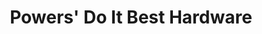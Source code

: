 ---
title: "Powers' Do It Best Hardware"
url: /beaver-island/powers-do-it-best-hardware/
shop: Eisenwaren
---